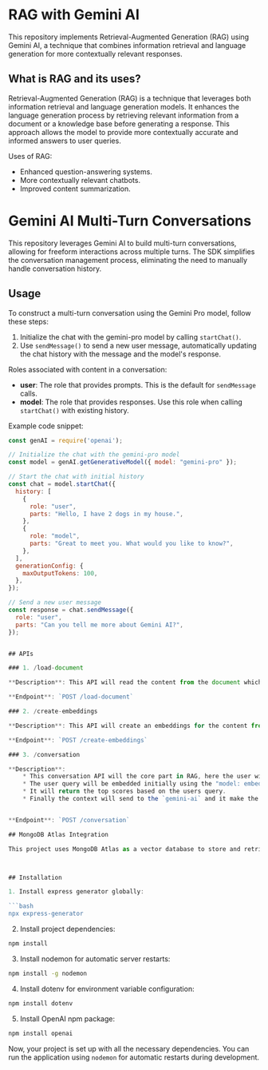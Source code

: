# RAG with Gemini AI

This repository implements Retrieval-Augmented Generation (RAG) using Gemini AI, a technique that combines information retrieval and language generation for more contextually relevant responses.

## What is RAG and its uses?

Retrieval-Augmented Generation (RAG) is a technique that leverages both information retrieval and language generation models. It enhances the language generation process by retrieving relevant information from a document or a knowledge base before generating a response. This approach allows the model to provide more contextually accurate and informed answers to user queries.

Uses of RAG:
- Enhanced question-answering systems.
- More contextually relevant chatbots.
- Improved content summarization.


# Gemini AI Multi-Turn Conversations

This repository leverages Gemini AI to build multi-turn conversations, allowing for freeform interactions across multiple turns. The SDK simplifies the conversation management process, eliminating the need to manually handle conversation history.

## Usage

To construct a multi-turn conversation using the Gemini Pro model, follow these steps:

1. Initialize the chat with the gemini-pro model by calling `startChat()`.
2. Use `sendMessage()` to send a new user message, automatically updating the chat history with the message and the model's response.

Roles associated with content in a conversation:

- **user**: The role that provides prompts. This is the default for `sendMessage` calls.
- **model**: The role that provides responses. Use this role when calling `startChat()` with existing history.

Example code snippet:

```javascript
const genAI = require('openai');

// Initialize the chat with the gemini-pro model
const model = genAI.getGenerativeModel({ model: "gemini-pro" });

// Start the chat with initial history
const chat = model.startChat({
  history: [
    {
      role: "user",
      parts: "Hello, I have 2 dogs in my house.",
    },
    {
      role: "model",
      parts: "Great to meet you. What would you like to know?",
    },
  ],
  generationConfig: {
    maxOutputTokens: 100,
  },
});

// Send a new user message
const response = chat.sendMessage({
  role: "user",
  parts: "Can you tell me more about Gemini AI?",
});


## APIs

### 1. /load-document

**Description**: This API will read the content from the document which was uploaded by the user.

**Endpoint**: `POST /load-document`

### 2. /create-embeddings

**Description**: This API will create an embeddings for the content from the file (user uploaded ), Here I chunks the code based on the new line `\n`

**Endpoint**: `POST /create-embeddings` 

### 3. /conversation

**Description**:
    * This conversation API will the core part in RAG, here the user will make a prompt about the file they  uploaded. 
    * The user query will be embedded initially using the "model: embedding-001" and then it will make a aggregation using mongoDB query
    * It will return the top scores based on the users query.
    * Finally the context will send to the `gemini-ai` and it make the content more generative


**Endpoint**: `POST /conversation`

## MongoDB Atlas Integration

This project uses MongoDB Atlas as a vector database to store and retrieve document embeddings efficiently. This integration enhances the retrieval process by enabling fast and scalable storage of document embeddings, improving the overall performance of the RAG model.



## Installation

1. Install express generator globally:

```bash
npx express-generator
```

2. Install project dependencies:

```bash
npm install
```

3. Install nodemon for automatic server restarts:

```bash
npm install -g nodemon
```

4. Install dotenv for environment variable configuration:

```bash
npm install dotenv
```

5. Install OpenAI npm package:

```bash
npm install openai
```

Now, your project is set up with all the necessary dependencies. You can run the application using `nodemon` for automatic restarts during development.


